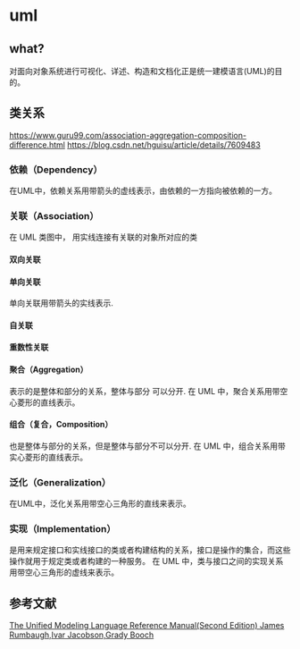 # uml
## what?
对面向对象系统进行可视化、详述、构造和文档化正是统一建模语言(UML)的目的。

## 类关系
https://www.guru99.com/association-aggregation-composition-difference.html
https://blog.csdn.net/hguisu/article/details/7609483

### 依赖（Dependency）
在UML中，依赖关系用带箭头的虚线表示，由依赖的一方指向被依赖的一方。

### 关联（Association）
在 UML 类图中， 用实线连接有关联的对象所对应的类
#### 双向关联

#### 单向关联
单向关联用带箭头的实线表示.
#### 自关联

#### 重数性关联

#### 聚合（Aggregation）
表示的是整体和部分的关系，整体与部分 可以分开.
在 UML 中，聚合关系用带空心菱形的直线表示。 

#### 组合（复合，Composition）
也是整体与部分的关系，但是整体与部分不可以分开.
在 UML 中，组合关系用带实心菱形的直线表示。

### 泛化（Generalization）  
在UML中，泛化关系用带空心三角形的直线来表示。

### 实现（Implementation）
是用来规定接口和实线接口的类或者构建结构的关系，接口是操作的集合，而这些操作就用于规定类或者构建的一种服务。
在 UML 中，类与接口之间的实现关系用带空心三角形的虚线来表示。


## 参考文献

[The Unified Modeling Language Reference Manual(Second Edition) James Rumbaugh,Ivar Jacobson,Grady Booch](https://pdf.poul666.top/web/viewer.html?file=https://file.poul666.top/poul/%E6%96%B0%E5%8A%A0%E5%8D%B71/study/ebook/uml/Rumbaugh--UML_2.0_Reference_CD.pdf)
